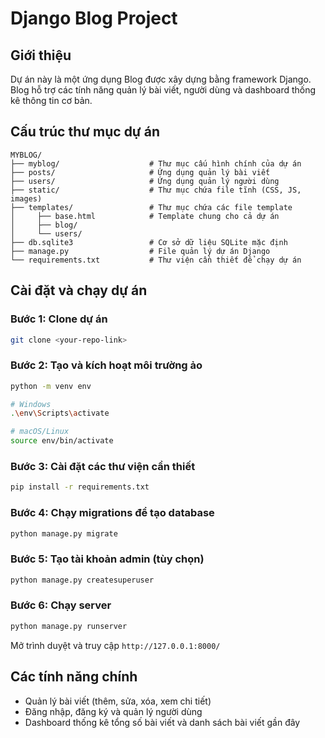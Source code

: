 # Django Blog Project

## Giới thiệu

Dự án này là một ứng dụng Blog được xây dựng bằng framework Django. Blog hỗ trợ các tính năng quản lý bài viết, người dùng và dashboard thống kê thông tin cơ bản.

## Cấu trúc thư mục dự án

```
MYBLOG/
├── myblog/                    # Thư mục cấu hình chính của dự án
├── posts/                     # Ứng dụng quản lý bài viết
├── users/                     # Ứng dụng quản lý người dùng
├── static/                    # Thư mục chứa file tĩnh (CSS, JS, images)
├── templates/                 # Thư mục chứa các file template
│     ├── base.html            # Template chung cho cả dự án
│     ├── blog/
│     └── users/
├── db.sqlite3                 # Cơ sở dữ liệu SQLite mặc định
├── manage.py                  # File quản lý dự án Django
└── requirements.txt           # Thư viện cần thiết để chạy dự án
```

## Cài đặt và chạy dự án

### Bước 1: Clone dự án

```bash
git clone <your-repo-link>
```

### Bước 2: Tạo và kích hoạt môi trường ảo

```bash
python -m venv env

# Windows
.\env\Scripts\activate

# macOS/Linux
source env/bin/activate
```

### Bước 3: Cài đặt các thư viện cần thiết

```bash
pip install -r requirements.txt
```

### Bước 4: Chạy migrations để tạo database

```bash
python manage.py migrate
```

### Bước 5: Tạo tài khoản admin (tùy chọn)

```bash
python manage.py createsuperuser
```

### Bước 6: Chạy server

```bash
python manage.py runserver
```

Mở trình duyệt và truy cập `http://127.0.0.1:8000/`

## Các tính năng chính

- Quản lý bài viết (thêm, sửa, xóa, xem chi tiết)
- Đăng nhập, đăng ký và quản lý người dùng
- Dashboard thống kê tổng số bài viết và danh sách bài viết gần đây